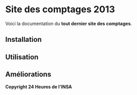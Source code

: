Site des comptages 2013
=======================
Voici la documentation du **tout dernier site des comptages**.


## Installation


## Utilisation

## Améliorations




**Copyright 24 Heures de l'INSA**
